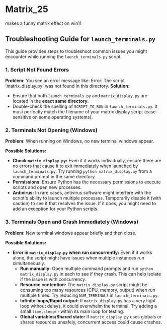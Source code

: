 # Matrix_25
makes a funny matrix effect on win11 
## Troubleshooting Guide for `launch_terminals.py`

This guide provides steps to troubleshoot common issues you might encounter while running the `launch_terminals.py` script.

### 1. Script Not Found Errors

**Problem:** You see an error message like:
Error: The script 'matrix_display.py' was not found in this directory.
**Solution:**
* Ensure that both `launch_terminals.py` and `matrix_display.py` are located in the **exact same directory**.
* Double-check the spelling of `SCRIPT_TO_RUN` in `launch_terminals.py`. It must perfectly match the filename of your matrix display script (case-sensitive on some operating systems).

### 2. Terminals Not Opening (Windows)

**Problem:** When running on Windows, no new terminal windows appear.

**Possible Solutions:**
* **Check `matrix_display.py`:** Even if it works individually, ensure there are no errors that cause it to exit immediately when launched by `launch_terminals.py`. Try running `python matrix_display.py` from a command prompt in the same directory.
* **Permissions:** Ensure Python has the necessary permissions to execute scripts and open new processes.
* **Antivirus:** In rare cases, antivirus software might interfere with the script's ability to launch multiple processes. Temporarily disable it (with caution) to see if that resolves the issue. If it does, you might need to add an exception for your Python scripts.

### 3. Terminals Open and Crash Immediately (Windows)

**Problem:** New terminal windows appear briefly and then close.

**Possible Solutions:**
* **Error in `matrix_display.py` when run concurrently:** Even if it works alone, the script might have issues when multiple instances run simultaneously.
    * **Run manually:** Open multiple command prompts and run `python matrix_display.py` in each to see if they crash. This can help isolate if the issue is with concurrency.
    * **Resource contention:** The `matrix_display.py` script might be consuming too many resources (CPU, memory, output) when run multiple times. Try reducing `NUM_TERMINALS` in `launch_terminals.py`.
    * **Infinite loops/Rapid output:** If `matrix_display.py` has a very tight loop without delays, it could overwhelm the terminal. Try adding a small `time.sleep()` within its main loop for testing.
    * **Global variables/Shared state:** If `matrix_display.py` uses globals or shared resources unsafely, concurrent access could cause crashes.

